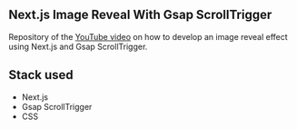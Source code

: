 ## Next.js Image Reveal With Gsap ScrollTrigger

Repository of the [YouTube video](https://youtu.be/QxVCigL1eyE) on how to develop an image reveal effect using Next.js and Gsap ScrollTrigger.

## Stack used

- Next.js
- Gsap ScrollTrigger
- CSS
